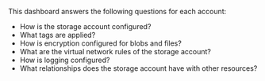 This dashboard answers the following questions for each account:

- How is the storage account configured?
- What tags are applied?
- How is encryption configured for blobs and files?
- What are the virtual network rules of the storage account?
- How is logging configured?
- What relationships does the storage account have with other resources?

